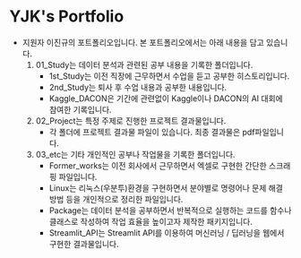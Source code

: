# YJK's Portfolio

- 지원자 이진규의 포트폴리오입니다. 본 포트폴리오에서는 아래 내용을 담고 있습니다.
    1. 01_Study는 데이터 분석과 관련된 공부 내용을 기록한 폴더입니다.
       - 1st_Study는 이전 직장에 근무하면서 수업을 듣고 공부한 히스토리입니다.
       - 2nd_Study는 퇴사 후 수업 내용과 공부한 내용입니다.
       - Kaggle_DACON은 기간에 관련없이 Kaggle이나 DACON의 AI 대회에 참여한 기록입니다.
    2. 02_Project는 특정 주제로 진행한 프로젝트 결과물입니다.
       - 각 폴더에 프로젝트 결과물 파일이 있습니다. 최종 결과물은 pdf파일입니다.
    3. 03_etc는 기타 개인적인 공부나 작업물을 기록한 폴더입니다.
       - Former_works는 이전 회사에서 근무하면서 엑셀로 구현한 간단한 스크래핑 파일입니다.
       - Linux는 리눅스(우분투)환경을 구현하면서 분야별로 명령어나 문제 해결 방법 등을 개인적으로 정리한 파일입니다.
       - Package는 데이터 분석을 공부하면서 반복적으로 실행하는 코드를 함수나 클래스로 작성하여 작업 효율을 높이고자 제작한 패키지입니다.
       - Streamlit_API는 Streamlit API를 이용하여 머신러닝 / 딥러닝을 웹에서 구현한 결과물입니다.